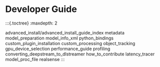 # Developer Guide

:::{.toctree}
:maxdepth: 2

advanced_install/advanced_install_guide_index
metadata model_preparation
model_info_xml
python_bindings
custom_plugin_installation
custom_processing
object_tracking
gpu_device_selection
performance_guide
profiling
converting_deepstream_to_dlstreamer
how_to_contribute
latency_tracer
model_proc_file
realsense
:::
